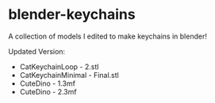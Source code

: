 # blender-keychains
A collection of models I edited to make keychains in blender!

Updated Version:
 - CatKeychainLoop - 2.stl
 - CatKeychainMinimal - Final.stl
 - CuteDino - 1.3mf
 - CuteDino - 2.3mf
